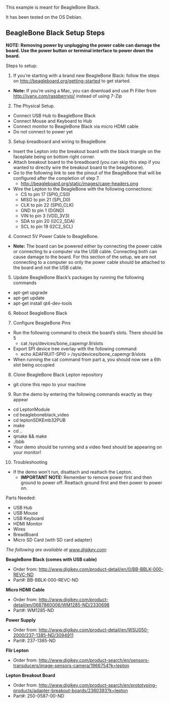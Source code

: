 This example is meant for BeagleBone Black.

It has been tested on the OS Debian.

BeagleBone Black Setup Steps
--------------
**NOTE: Removing power by unplugging the power cable can damage the board. Use the power button or terminal interface to power down the board.**

Steps to setup:

1.	If you’re starting with a brand new BeagleBone Black: follow the steps on http://beagleboard.org/getting-started to get started. 
 - **Note:** If you’re using a Mac, you can download and use Pi Filler from http://ivanx.com/raspberrypi/ instead of using 7-Zip

2.	The Physical Setup.
 - Connect USB Hub to BeagleBone Black 
 - Connect Mouse and Keyboard to Hub
 - Connect monitor to BeagleBone Black via micro HDMI cable
 - Do not connect to power yet

3.	Setup breadboard and wiring to BeagleBone
 - Insert the Lepton into the breakout board with the black triangle on the faceplate being on bottom right corner. 
 - Attach breakout board to the breadboard (you can skip this step if you wanted to directly wire the breakout board to the beaglebone).
 - Go to the following link to see the pinout of the BeagleBone that will be configured after the completion of step 7.
   - http://beagleboard.org/static/images/cape-headers.png
 - Wire the Lepton to the BeagleBone with the following connections:
   - CS to pin 17 (SPI0_CS0)
    - MISO to pin 21 (SPI_D0)
    - CLK to pin 22 (SPI0_CLK)
    - GND to pin 1 (DGND)
    - VIN to pin 3 (VDD_3V3)
    - SDA to pin 20 (I2C2_SDA)
    - SCL to pin 19 (I2C2_SCL)


4.	Connect 5V Power Cable to BeagleBone. 
 - **Note:** The board can be powered either by connecting the power cable or connecting to a computer via the USB cable. Connecting both can cause damage to the board. For this section of the setup, we are not connecting to a computer so only the power cable should be attached to the board and not the USB cable.

5.	Update BeagleBone Black’s packages by running the following commands
 - apt-get upgrade
 - apt-get update
 - apt-get install qt4-dev-tools

6.	Reboot BeagleBone Black 

7.	Configure BeagleBone Pins
 - Run the following command to check the board’s slots. There should be 5
   - cat /sys/devices/bone_capemgr.9/slots
 - Export SPI device tree overlay with the following command:
   - echo ADAFRUIT-SPI0 > /sys/devices/bone_capemgr.9/slots
 - When running the cat command from part a, you should now see a 6th slot being occupied 

8.	Clone BeagleBone Black Lepton repository
 - git clone this repo to your machine

9. Run the demo by entering the following commands exactly as they appear
 - cd LeptonModule
 - cd beagleboneblack_video
 - cd leptonSDKEmb32PUB
 - make
 - cd ..
 - qmake && make
 - ./bbb
 - Your demo should be running and a video feed should be appearing on your monitor!

10.	Troubleshooting
 - If the demo won't run, disattach and reattach the Lepton.
   - **IMPORTANT NOTE:** Remember to remove power first and then ground to power off. Reattach ground first and then power to power on.

Parts Needed:
 * USB Hub
 * USB Mouse
 * USB Keyboard
 * HDMI Monitor
 * Wires
 * BreadBoard
 * Micro SD Card (with SD card adapter)


*The following are available at www.digikey.com:*

**BeagleBone Black (comes with USB cable)**
 - Order from: http://www.digikey.com/product-detail/en/0/BB-BBLK-000-REVC-ND
 - Part#: BB-BBLK-000-REVC-ND

**Micro HDMI Cable**
 - Order from: http://www.digikey.com/product-detail/en/0687860006/WM1285-ND/2330698
 - Part#: WM1285-ND

**Power Supply**
 - Order from: http://www.digikey.com/product-detail/en/WSU050-2000/237-1385-ND/3094911
 - Part#: 237-1385-ND

**Flir Lepton**
 - Order from: http://www.digikey.com/product-search/en/sensors-transducers/image-sensors-camera/1966754?k=lepton

**Lepton Breakout Board**
 - Order from:  http://www.digikey.com/product-search/en/prototyping-products/adapter-breakout-boards/2360393?k=lepton
 - Part#: 250-0587-00-ND